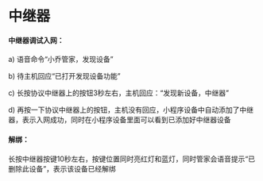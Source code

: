 # 中继器

#### 中继器调试入网：

a) 语音命令“小乔管家，发现设备”

b) 待主机回应“已打开发现设备功能”

c) 长按协议中继器上的按钮3秒左右，主机回应：“发现新设备，中继器”

d) 再按一下协议中继器上的按钮，主机没有回应，小程序设备中自动添加了中继器，表示入网成功，同时在小程序设备里面可以看到已添加好中继器设备 



#### 解绑：

长按中继器按键10秒左右，按键位置同时亮红灯和蓝灯，同时管家会语音提示“已删除此设备”，表示该设备已经解绑 